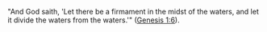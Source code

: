 "And God saith, 'Let there be a firmament in the midst of the waters, and let it divide the waters from the waters.'" ([Genesis 1:6](https://mechon-mamre.org/p/pt/pt0101.htm#6)).